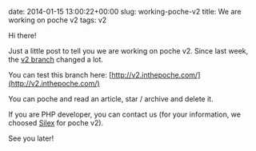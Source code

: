 date: 2014-01-15 13:00:22+00:00
slug: working-poche-v2
title: We are working on poche v2
tags: v2

Hi there!

Just a little post to tell you we are working on poche v2. Since last week, the [v2 branch](https://github.com/wallabag/wallabag/commits/v2-silex) changed a lot.

You can test this branch here: [http://v2.inthepoche.com/](http://v2.inthepoche.com/)

You can poche and read an article, star / archive and delete it.

If you are PHP developer, you can contact us (for your information, we choosed [Silex](http://silex.sensiolabs.org/) for poche v2).

See you later!
